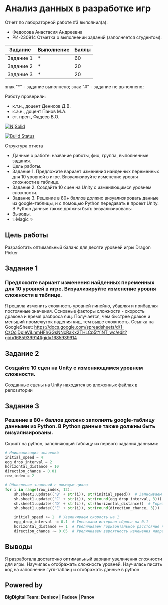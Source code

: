 # Анализ данных в разработке игр
Отчет по лабораторной работе #3 выполнил(а):
- Федосова Анастасия Андреевна
- РИ-230914
Отметка о выполнении заданий (заполняется студентом):

| Задание | Выполнение | Баллы |
| ------ | ------ | ------ |
| Задание 1 | * | 60 |
| Задание 2 | * | 20 |
| Задание 3 | * | 20 |

знак "*" - задание выполнено; знак "#" - задание не выполнено;

Работу проверили:
- к.т.н., доцент Денисов Д.В.
- к.э.н., доцент Панов М.А.
- ст. преп., Фадеев В.О.

[![N|Solid](https://cldup.com/dTxpPi9lDf.thumb.png)](https://nodesource.com/products/nsolid)

[![Build Status](https://travis-ci.org/joemccann/dillinger.svg?branch=master)](https://travis-ci.org/joemccann/dillinger)

Структура отчета

- Данные о работе: название работы, фио, группа, выполненные задания.
- Цель работы.
- Задание 1. Предложите вариант изменения найденных переменных для 10 уровней в игре. Визуализируйте изменение уровня сложности в таблице. 
- Задание 2. Создайте 10 сцен на Unity с изменяющимся уровнем сложности.
- Задание 3. Решение в 80+ баллов должно визуализировать данные из google-таблицы, и с помощью Python передавать в проект Unity. В Python данные также должны быть визуализированы
- Выводы.
- ✨Magic ✨

## Цель работы
Разработать оптимальный баланс для десяти уровней игры Dragon Picker

## Задание 1
### Предложите вариант изменения найденных переменных для 10 уровней в игре. Визуализируйте изменение уровня сложности в таблице. 
Я решила изменить сложность уровней линейно, убавляя и прибавляя постоянные значения.
Основные факторы сложности - скорость дракона и время разброса яиц. Получается, чем быстрее дракон и меньший промежуток падения яиц, тем выше сложность.
Ссылка на GoogleSheet: https://docs.google.com/spreadsheets/d/1-CzOcjDpIeViLnmHFhGGsNNcRaKx2THLCp5tYiNT_wc/edit?gid=1685939914#gid=1685939914


## Задание 2
### Создайте 10 сцен на Unity с изменяющимся уровнем сложности.
Созданные сцены на Unity находятся во вложенных файлах в репозитории

## Задание 3
### Решение в 80+ баллов должно заполнять google-таблицу данными из Python. В Python данные также должны быть визуализированы.

Скрипт на python, заполняющий таблицу из первого задания данными:
```python
# Инициализация значений
initial_speed = 4
egg_drop_interval = 2
horizontal_distance = 10
direction_chance = 0.01
row_index = 2

# Обновление значений с помощью цикла
for i in range(row_index, 12):
    sh.sheet1.update(('B' + str(i)), str(initial_speed))  # Записываем скорость
    sh.sheet1.update(('C' + str(i)), str(round(egg_drop_interval, 3)))  # Интервал сброса, округленный до 3 знаков
    sh.sheet1.update(('D' + str(i)), str(horizontal_distance))  # Горизонтальное расстояние
    sh.sheet1.update(('E' + str(i)), str(round(direction_chance, 3)))  # Вероятность направления, округленная до 3 знаков

    initial_speed += 1  # Увеличиваем скорость на 1
    egg_drop_interval -= 0.1  # Уменьшаем интервал сброса на 0.1
    horizontal_distance += 1  # Увеличиваем горизонтальное расстояние на 1
    direction_chance += 0.05  # Увеличиваем вероятность изменения направления на 0.05
```
## Выводы
Я разработала достаточно оптимальный вариант увеличения сложности для игры. Научилась отображать сложность уровней. Научилась писать код на заполнение гугл-таблиц и отображать данные в python

## Powered by

**BigDigital Team: Denisov | Fadeev | Panov**
